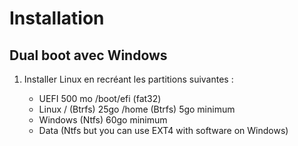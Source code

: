 # Installation

## Dual boot avec Windows

1. Installer Linux en recréant les partitions suivantes :

   - UEFI 500 mo
        /boot/efi (fat32)
   - Linux 
        / (Btrfs) 25go
        /home (Btrfs)  5go minimum
    - Windows (Ntfs) 60go minimum
    - Data (Ntfs but you can use EXT4 with software on Windows)
